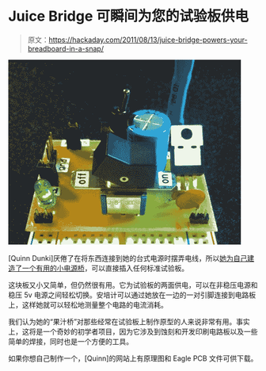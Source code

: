 # Juice Bridge 可瞬间为您的试验板供电

> 原文：<https://hackaday.com/2011/08/13/juice-bridge-powers-your-breadboard-in-a-snap/>

![juice_bridge_breadboard_power_bridge](img/f4255d06740cff97da35416cc22fe243.png "juice_bridge_breadboard_power_bridge")

[Quinn Dunki]厌倦了在将东西连接到她的台式电源时摆弄电线，所以[她为自己建造了一个有用的小电源桥](http://quinndunki.com/blondihacks/?p=374)，可以直接插入任何标准试验板。

这块板又小又简单，但仍然很有用。它为试验板的两面供电，可以在非稳压电源和稳压 5v 电源之间轻松切换。安培计可以通过她放在一边的一对引脚连接到电路板上，这样她就可以轻松地测量整个电路的电流消耗。

我们认为她的“果汁桥”对那些经常在试验板上制作原型的人来说非常有用。事实上，这将是一个奇妙的初学者项目，因为它涉及到蚀刻和开发印刷电路板以及一些简单的焊接，同时也是一个方便的工具。

如果你想自己制作一个，[Quinn]的网站上有原理图和 Eagle PCB 文件可供下载。